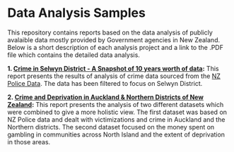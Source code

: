 # Data Analysis Samples
This repository contains reports based on the data analysis of publicly avalaible data mostly provided by Government agencies in New Zealand. Below is a short description of each analysis project and a link to the .PDF file which contains the detailed data analysis.

**1. [Crime in Selwyn District - A Snapshot of 10 years worth of data](Selwyn_Crime_Data_Analysis_Final.pdf):** This report presents the results of analysis of crime data sourced from the [NZ Police Data](https://www.police.govt.nz/about-us/publications-statistics/data-and-statistics/policedatanz). The data has been filtered to focus on Selwyn District.

**2. [Crime and Deprivation in Auckland & Northern Districts of New Zealand](Crime_and_Deprivation_in_Auckland_and_Northern_districts.pdf):** This report presents the analysis of two different datasets which were combined to give a more holistic view. The first dataset was based on NZ Police data and dealt with victimizations and crime in Auckland and the Northern districts. The second dataset focused on the money spent on gambling in communities across North Island and the extent of deprivation in those areas. 
